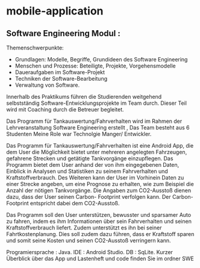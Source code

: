 # mobile-application
## Software Engineering Modul : 
Themenschwerpunkte:
+ Grundlagen: Modelle, Begriffe, Grundideen des Software Engineering
+ Menschen und Prozesse: Beteiligte, Projekte, Vorgehensmodelle
+ Daueraufgaben im Software-Projekt
+ Techniken der Software-Bearbeitung
+ Verwaltung von Software.

Innerhalb des Praktikums führen die Studierenden weitgehend selbstständig Software-Entwicklungsprojekte im Team durch. Dieser Teil wird mit Coaching durch die Betreuer begleitet.

Das Programm für Tankauswertung/Fahrverhalten wird im Rahmen der
Lehrveranstaltung Software Engineering erstellt , Das Team besteht aus 6 Studenten 
Meine Role war Technolgie Manger/ Entwickler.

Das Programm für Tankauswertung/Fahrverhalten ist eine Android App, die dem
User die Möglichkeit bietet unter mehreren angelegten Fahrzeugen, gefahrene
Strecken und getätigte Tankvorgänge einzupflegen.
Das Programm bietet dem User anhand der von ihm eingegebenen Daten, Einblick
in Analysen und Statistiken zu seinem Fahrverhalten und Kraftstoffverbrauch. Des
Weiteren kann der User im Vorhinein Daten zu einer Strecke angeben, um eine
Prognose zu erhalten, wie zum Beispiel die Anzahl der nötigen Tankvorgänge.
Die Angaben zum CO2-Ausstoß dienen dazu, dass der User seinen Carbon-
Footprint verfolgen kann. Der Carbon-Footprint entspricht dabei dem CO2-Ausstoß.

Das Programm soll den User unterstützen, bewusster und sparsamer Auto zu
fahren, indem es ihm Informationen über sein Fahrverhalten und seinen
Kraftstoffverbrauch liefert. Zudem unterstützt es ihn bei seiner
Fahrtkostenplanung. Dies soll zudem dazu führen, dass er Kraftstoff sparen und
somit seine Kosten und seinen CO2-Ausstoß verringern kann.

Programiersprache : Java.
IDE : Android Studio.
DB : SqLite.
Kurzer Überblick über das App und Lastenheft und code finden Sie im ordner SWE

